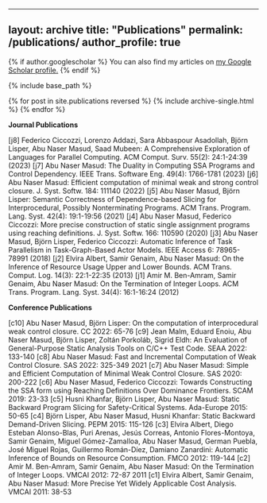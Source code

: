 <!-- 
{% if author.googlescholar %}
  You can also find my articles on <u><a href="{{author.googlescholar}}">my Google Scholar profile</a>.</u>
{% endif %}

{% include base_path %}

{% for post in site.publications reversed %}
  {% include archive-single.html %}
{% endfor %}
-->
---
layout: archive
title: "Publications"
permalink: /publications/
author_profile: true
---
{% if author.googlescholar %}
  You can also find my articles on <u><a href="{{author.googlescholar}}">my Google Scholar profile</a>.</u>
{% endif %}

{% include base_path %}


{% for post in site.publications reversed %}
  {% include archive-single.html %}
{% endfor %}

**Journal Publications**

[j8] Federico Ciccozzi, Lorenzo Addazi, Sara Abbaspour Asadollah, Björn Lisper, Abu Naser Masud, Saad Mubeen: A Comprehensive Exploration of Languages for Parallel Computing. ACM Comput. Surv. 55(2): 24:1-24:39 (2023) [j7] Abu Naser Masud: The Duality in Computing SSA Programs and Control Dependency. IEEE Trans. Software Eng. 49(4): 1766-1781 (2023) [j6] Abu Naser Masud: Efficient computation of minimal weak and strong control closure. J. Syst. Softw. 184: 111140 (2022) [j5] Abu Naser Masud, Björn Lisper: Semantic Correctness of Dependence-based Slicing for Interprocedural, Possibly Nonterminating Programs. ACM Trans. Program. Lang. Syst. 42(4): 19:1-19:56 (2021) [j4] Abu Naser Masud, Federico Ciccozzi: More precise construction of static single assignment programs using reaching definitions. J. Syst. Softw. 166: 110590 (2020) [j3] Abu Naser Masud, Björn Lisper, Federico Ciccozzi: Automatic Inference of Task Parallelism in Task-Graph-Based Actor Models. IEEE Access 6: 78965-78991 (2018) [j2] Elvira Albert, Samir Genaim, Abu Naser Masud: On the Inference of Resource Usage Upper and Lower Bounds. ACM Trans. Comput. Log. 14(3): 22:1-22:35 (2013) [j1] Amir M. Ben-Amram, Samir Genaim, Abu Naser Masud: On the Termination of Integer Loops. ACM Trans. Program. Lang. Syst. 34(4): 16:1-16:24 (2012)

**Conference Publications**

[c10] Abu Naser Masud, Björn Lisper: On the computation of interprocedural weak control closure. CC 2022: 65-76 [c9] Jean Malm, Eduard Enoiu, Abu Naser Masud, Björn Lisper, Zoltán Porkoláb, Sigrid Eldh: An Evaluation of General-Purpose Static Analysis Tools on C/C++ Test Code. SEAA 2022: 133-140 [c8] Abu Naser Masud: Fast and Incremental Computation of Weak Control Closure. SAS 2022: 325-349 2021 [c7] Abu Naser Masud: Simple and Efficient Computation of Minimal Weak Control Closure. SAS 2020: 200-222 [c6] Abu Naser Masud, Federico Ciccozzi: Towards Constructing the SSA form using Reaching Definitions Over Dominance Frontiers. SCAM 2019: 23-33 [c5] Husni Khanfar, Björn Lisper, Abu Naser Masud: Static Backward Program Slicing for Safety-Critical Systems. Ada-Europe 2015: 50-65 [c4] Björn Lisper, Abu Naser Masud, Husni Khanfar: Static Backward Demand-Driven Slicing. PEPM 2015: 115-126 [c3] Elvira Albert, Diego Esteban Alonso-Blas, Puri Arenas, Jesús Correas, Antonio Flores-Montoya, Samir Genaim, Miguel Gómez-Zamalloa, Abu Naser Masud, German Puebla, José Miguel Rojas, Guillermo Román-Díez, Damiano Zanardini: Automatic Inference of Bounds on Resource Consumption. FMCO 2012: 119-144 [c2] Amir M. Ben-Amram, Samir Genaim, Abu Naser Masud: On the Termination of Integer Loops. VMCAI 2012: 72-87 2011 [c1] Elvira Albert, Samir Genaim, Abu Naser Masud: More Precise Yet Widely Applicable Cost Analysis. VMCAI 2011: 38-53
